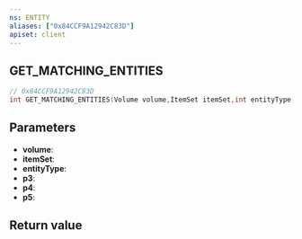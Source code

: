 ```yaml
---
ns: ENTITY
aliases: ["0x84CCF9A12942C83D"]
apiset: client
---
```

## GET_MATCHING_ENTITIES

```c
// 0x84CCF9A12942C83D
int GET_MATCHING_ENTITIES(Volume volume,ItemSet itemSet,int entityType,Any p3,Hash p4,const char* p5);
```


## Parameters
* **volume**:
* **itemSet**:
* **entityType**:
* **p3**:
* **p4**:
* **p5**:

## Return value

